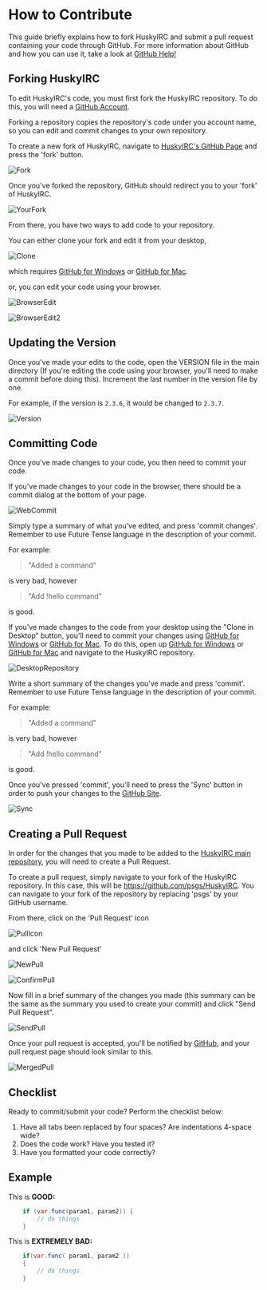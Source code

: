 How to Contribute
=================

This guide briefly explains how to fork HuskyIRC and submit a pull request containing your code through GitHub.
For more information about GitHub and how you can use it, take a look at [GitHub Help!](https://help.github.com)

## Forking HuskyIRC

To edit HuskyIRC's code, you must first fork the HuskyIRC repository.
To do this, you will need a [GitHub Account](https://github.com/join).

Forking a repository copies the repository's code under you account name, so you can edit and commit changes to your own repository.

To create a new fork of HuskyIRC, navigate to [HuskyIRC's GitHub Page](https://github.com/Huskehhh/HuskyIRC) and press the 'fork' button.

![Fork](http://i.imgur.com/1h9kOUS.png)

Once you've forked the repository, GitHub should redirect you to your 'fork' of HuskyIRC.

![YourFork](http://i.imgur.com/9U1QTHZ.png)

From there, you have two ways to add code to your repository.

You can either clone your fork and edit it from your desktop,

![Clone](http://i.imgur.com/1ktHecK.png)

which requires [GitHub for Windows](https://windows.github.com) or [GitHub for Mac](https://mac.github.com).

or, you can edit your code using your browser.

![BrowserEdit](http://i.imgur.com/FBhP9yw.png)

![BrowserEdit2](http://i.imgur.com/rccpXzA.png)

## Updating the Version

Once you've made your edits to the code, open the VERSION file in the main directory (If you're editing the code using your browser, you'll need to make a commit before doing this).
Increment the last number in the version file by one.

For example, if the version is ```2.3.6```, it would be changed to ```2.3.7```.

![Version](http://i.imgur.com/e0neanC.png)

## Committing Code

Once you've made changes to your code, you then need to commit your code.

If you've made changes to your code in the browser, there should be a commit dialog at the bottom of your page.

![WebCommit](http://i.imgur.com/UPnKlt9.png)

Simply type a summary of what you've edited, and press 'commit changes'.
Remember to use Future Tense language in the description of your commit.

For example:
> "Added a command"

is very bad, however
> "Add !hello command"

is good.

If you've made changes to the code from your desktop using the "Clone in Desktop" button,
you'll need to commit your changes using [GitHub for Windows](https://windows.github.com) or [GitHub for Mac](https://mac.github.com).
To do this, open up [GitHub for Windows](https://windows.github.com) or [GitHub for Mac](https://mac.github.com) and navigate to the HuskyIRC repository.

![DesktopRepository](http://i.imgur.com/XiYRrXp.png)

Write a short summary of the changes you've made and press 'commit'.
Remember to use Future Tense language in the description of your commit.

For example:
> "Added a command"

is very bad, however
> "Add !hello command"

is good.

Once you've pressed 'commit', you'll need to press the 'Sync' button in order to push your changes to the [GitHub Site](https://github.com).

![Sync](http://i.imgur.com/pHQWE00.png)

## Creating a Pull Request

In order for the changes that you made to be added to the [HuskyIRC main repository](https://github.com/Huskehhh/HuskyIRC), you will need to create a Pull Request.

To create a pull request, simply navigate to your fork of the HuskyIRC repository. In this case, this will be https://github.com/psgs/HuskyIRC.
You can navigate to your fork of the repository by replacing 'psgs' by your GitHub username.

From there, click on the 'Pull Request' icon

![PullIcon](http://i.imgur.com/UKx5JbV.png)

and click 'New Pull Request'

![NewPull](http://i.imgur.com/slzTyGS.png)

![ConfirmPull](http://i.imgur.com/455vpvk.png)

Now fill in a brief summary of the changes you made (this summary can be the same as the summary you used to create your commit) and click "Send Pull Request".

![SendPull](http://i.imgur.com/IvxRbtQ.png)

Once your pull request is accepted, you'll be notified by [GitHub](https://github.com), and your pull request page should look similar to this.

![MergedPull](http://i.imgur.com/75OgCR5.png)

## Checklist

Ready to commit/submit your code? Perform the checklist below:

1. Have all tabs been replaced by four spaces? Are indentations 4-space wide?
2. Does the code work? Have you tested it?
3. Have you formatted your code correctly?

Example
-------

This is **GOOD:**

```java
    if (var.func(param1, param2)) {
        // do things
    }
```

This is **EXTREMELY BAD:**

```java
    if(var.func( param1, param2 ))
    {
        // do things
    }
